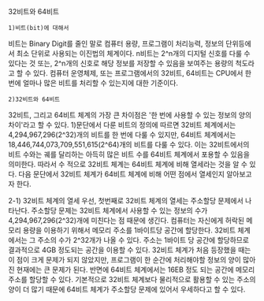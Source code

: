 32비트와 64비트

	1)비트(bit)에 대해서 
비트는 Binary Digit를 줄인 말로 컴퓨터 용량, 프로그램이 처리능력, 정보의 단위등에서 최소 단위로 사용되는 이진법의 체계이다.
n비트는 2^n개의 디지털 신호를 다룰 수 있다는 것 또는, 2^n개의 신호로 해당 정보를 저장할 수 있음을 보여주는 용량의 척도라고 할 수 있다. 
컴퓨터 운영체제, 또는 프로그램에서의 32비트, 64비트는 CPU에서 한 번에 얼마나 많은 비트를 처리할 수 있는지에 대한 기준이다. 

	2)32비트와 64비트
32비트, 그리고 64비트 체계의 가장 큰 차이점은 '한 번에 사용할 수 있는 정보의 양의 차이'라고 할 수 있다. 1)문단에서 다룬 비트의 정의에 따르면 32비트 체계에서는 4,294,967,296(2^32)개의 비트를 한 번에 다룰 수 있지만, 64비트 체계에서는 18,446,744,073,709,551,615(2^64)개의 비트를 다룰 수 있다. 이는 32비트에서의 비트 수와는 궤를 달리하는 아득히 많은 비트 수를 64비트 체계에서 포용할 수 있음을 의미한다. 따라서 수 적으로 32비트 체계는 64비트 체계에 비해 열세라는 것을 알 수 있다. 다음 문단에서 32비트 체계가 64비트 체계에 비해 어떤 점에서 열세인지 알아보고자 한다. 
 
  2-1) 32비트 체계의 열세
  우선, 첫번째로 32비트 체계의 열세는 주소할당 문제에서 나타난다. 주소할당 문제는 32비트 체계에서 사용할 수 있는 정보의 수가 4,294,967,296(2^32)개에 미친다는 점 때문에 생긴다. 컴퓨터는 자신에게 허락된 메모리 용량을 이용하기 위해서 메모리 주소를 1바이트당 공간에 할당한다. 32비트 체계에서는 그 주소의 수가 2^32개가 나올 수 있다. 주소는 1바이트 당 공간에 할당하므로 결과적으로 4GB 정도되는 공간을 이용할 수 있다. 32비트 체계가 처음 등장했을 때는 이 점이 크게 문제가 되지 않았지만, 프로그램이 한 순간에 처리해야할 정보의 양이 많아진 현재에는 큰 문제가 된다. 반면에 64비트 체계에서는 16EB 정도 되는 공간에 메모리 주소를 할당할 수 있다. 기본적으로 32비트 체계보다 물리적으로 활용할 수 있는 주소의 양이 더 많기 때문에 64비트 체계가 주소할당 문제에 있어서 우세하다고 할 수 있다.
